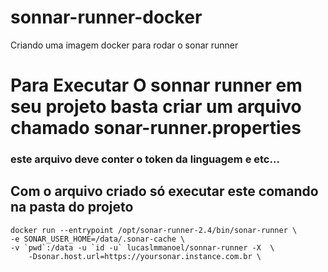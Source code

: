 # sonnar-runner-docker
Criando uma imagem docker para rodar o sonar runner


# Para Executar O sonnar runner em seu projeto basta criar um arquivo chamado sonar-runner.properties 
### este arquivo deve conter o token da linguagem e etc...



## Com o arquivo criado só executar este comando na pasta do projeto

	docker run --entrypoint /opt/sonar-runner-2.4/bin/sonar-runner \
	-e SONAR_USER_HOME=/data/.sonar-cache \
	-v `pwd`:/data -u `id -u` lucaslmmanoel/sonnar-runner -X  \
		-Dsonar.host.url=https://yoursonar.instance.com.br \
